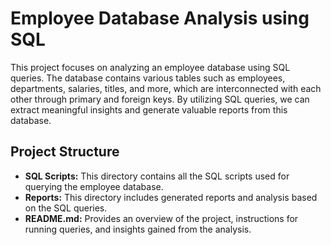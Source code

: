 # Employee Database Analysis using SQL
 
This project focuses on analyzing an employee database using SQL queries. The database contains various tables such as employees, departments, salaries, titles, and more, which are interconnected with each other through primary and foreign keys. By utilizing SQL queries, we can extract meaningful insights and generate valuable reports from this database. 
   
## Project Structure    
  
- **SQL Scripts:** This directory contains all the SQL scripts used for querying the employee database.
- **Reports:** This directory includes generated reports and analysis based on the SQL queries. 
- **README.md:** Provides an overview of the project, instructions for running queries, and insights gained from the analysis.  
   
